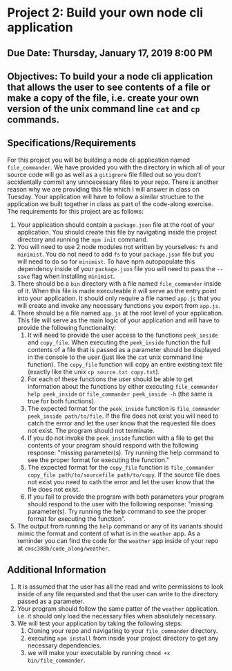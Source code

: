 # Project 2: Build your own node cli application

## Due Date: Thursday, January 17, 2019 8:00 PM
## Objectives: To build your a node cli application that allows the user to see contents of a file or make a copy of the file, i.e. create your own version of the unix command line `cat` and `cp` commands.

## Specifications/Requirements
For this project you will be building a node cli application named `file_commander`. We have provided you with the directory in which all of your source code will go as well as a `gitignore` file filled out so you don't accidentally commit any unncecessary files to your repo. There is another reason why we are providing this file which I will answer in class on Tuesday. Your application will have to follow a similar structure to the application we built together in class as part of the code-along exercise. The requirements for this project are as follows:
1. Your application should contain a `package.json` file at the root of your application. You should create this file by navigating inside the project directory and running the `npm init` command.
2. You will need to use 2 node modules not written by yourselves: `fs` and `minimist`. You do not need to add `fs` to your `package.json` file but you will need to do so for `minimist`. To have npm autopopulate this dependency inside of your `package.json` file you will need to pass the `--save` flag when installing `minimist`.
3. There should be a `bin` directory with a file named `file_commander` inside of it. When this file is made executeable it will serve as the entry point into your application. It should only require a file named `app.js` that you will create and invoke any necessary functions you export from `app.js`.
4. There should be a file named `app.js` at the root level of your application. This file will serve as the main logic of your application and will have to provide the following functionality:
    1. It will need to provide the user access to the functions `peek_inside` and `copy_file`. When executing the `peek_inside` function the full contents of a file that is passed as a parameter should be displayed in the console to the user (just like the `cat` unix command line function). The `copy_file` function will copy an entire existing text file (exactly like the unix `cp source.txt copy.txt`).
    2. For each of these functions the user should be able to get information about the functions by either executing `file_commander help peek_inside` or `file_commander peek_inside -h` (the same is true for both functions). 
    3. The expected format for the `peek_inside` function is `file_commander peek_inside path/to/file`. If the file does not exist you will need to catch the errror and let the user know that the requested file does not exist. The program should not terminate.
    4. If you do not invoke the `peek_inside` function with a file to get the contents of your program should respond with the following response: "missing parameter(s). Try running the help command to see the proper format for executing the function."
    5. The expected format for the `copy_file` function is `file_commander copy_file path/to/sourcefile path/to/copy`. If the source file does not exist you need to cath the error and let the user know that the file does not exist. 
    6. If you fail to provide the program with both parameters your program should respond to the user with the following response: "missing parameter(s). Try running the help command to see the proper format for executing the function".
5. The output from running the `help` command or any of its variants should mimic the format and content of what is in the `weather` app. As a reminder you can find the code for the `weather` app inside of your repo at `cmsc388b/code_along/weather`.   

## Additional Information
1. It is assumed that the user has all the read and write permissions to look inside of any file requested and that the user can write to the directory passed as a parameter.
2. Your program should follow the same patter of the `weather` application. i.e. it should only load the necessary files when absolutely necessary.
3. We will test your application by taking the following steps:
    1. Cloning your repo and navigating to your `file_commander` directory.
    2. executing `npm install` from inside your project directory to get any necessary dependencies.
    3. we will make your executable by running `chmod +x bin/file_commander`.  